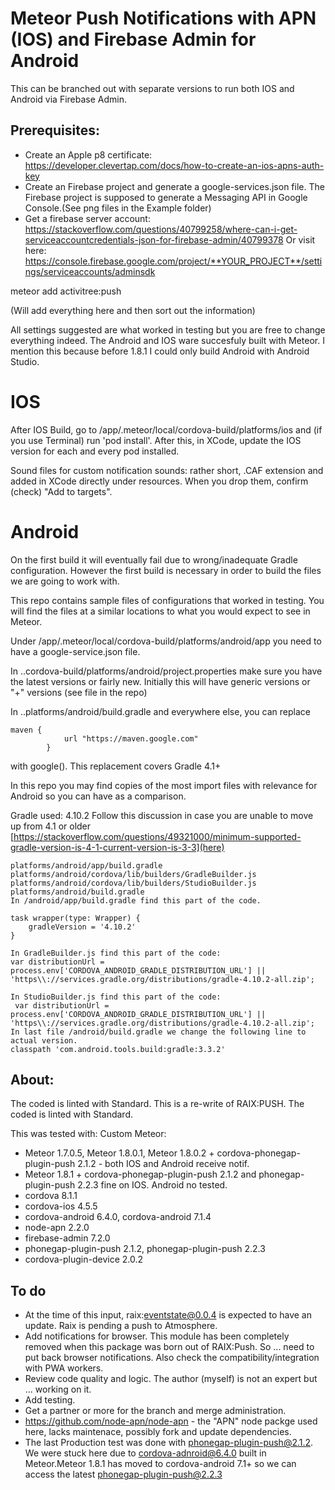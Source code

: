 # Meteor Push Notifications with APN (IOS) and Firebase Admin for Android
This can be branched out with separate versions to run both IOS and Android via Firebase Admin.

## Prerequisites:

* Create an Apple p8 certificate: https://developer.clevertap.com/docs/how-to-create-an-ios-apns-auth-key
* Create an Firebase project and generate a google-services.json file. The Firebase project is supposed to generate a Messaging API in Google Console.(See png files in the Example folder)
* Get a firebase server account: https://stackoverflow.com/questions/40799258/where-can-i-get-serviceaccountcredentials-json-for-firebase-admin/40799378
Or visit here: https://console.firebase.google.com/project/**YOUR_PROJECT**/settings/serviceaccounts/adminsdk

meteor add activitree:push


(Will add everything here and then sort out the information)

All settings suggested are what worked in testing but you are free to change everything indeed.
The Android and IOS ware succesfuly built with Meteor. I mention this because before 1.8.1 I could only build Android with Android Studio.

# IOS
After IOS Build, go to /app/.meteor/local/cordova-build/platforms/ios and (if you use Terminal) run 'pod install'. After this, in XCode, update the IOS version for each and every pod installed.

Sound files for custom notification sounds: rather short, .CAF extension and added in XCode directly under resources. When you drop them, confirm (check) "Add to targets".

# Android
On the first build it will eventually fail due to wrong/inadequate Gradle configuration. However the first build is necessary in order to build the files we are going to work with.

This repo contains sample files of configurations that worked in testing. You will find the files at a similar locations to what you would expect to see in Meteor.

Under /app/.meteor/local/cordova-build/platforms/android/app you need to have a google-service.json file.

In ..cordova-build/platforms/android/project.properties make sure you have the latest versions or fairly new. Initially this will have generic versions or "+" versions (see file in the repo)

In ..platforms/android/build.gradle and everywhere else, you can replace
```
maven {
            url "https://maven.google.com"
        }
```
with google(). This replacement covers Gradle 4.1+

In this repo you may find copies of the most import files with relevance for Android so you can have as a comparison.

Gradle used: 4.10.2
Follow this discussion in case you are unable to move up from 4.1 or older [https://stackoverflow.com/questions/49321000/minimum-supported-gradle-version-is-4-1-current-version-is-3-3](here)

```
platforms/android/app/build.gradle
platforms/android/cordova/lib/builders/GradleBuilder.js
platforms/android/cordova/lib/builders/StudioBuilder.js
platforms/android/build.gradle
In /android/app/build.gradle find this part of the code.

task wrapper(type: Wrapper) {
    gradleVersion = '4.10.2'
}

In GradleBuilder.js find this part of the code:
var distributionUrl = process.env['CORDOVA_ANDROID_GRADLE_DISTRIBUTION_URL'] || 'https\\://services.gradle.org/distributions/gradle-4.10.2-all.zip';

In StudioBuilder.js find this part of the code:
 var distributionUrl = process.env['CORDOVA_ANDROID_GRADLE_DISTRIBUTION_URL'] || 'https\\://services.gradle.org/distributions/gradle-4.10.2-all.zip';
In last file /android/build.gradle we change the following line to actual version. 
classpath 'com.android.tools.build:gradle:3.3.2'
```

## About:
The coded is linted with Standard.
This is a re-write of RAIX:PUSH.
The coded is linted with Standard.

This was tested with:
Custom Meteor:
* Meteor 1.7.0.5, Meteor 1.8.0.1, Meteor 1.8.0.2 + cordova-phonegap-plugin-push 2.1.2 - both IOS and Android receive notif.
* Meteor 1.8.1 + cordova-phonegap-plugin-push 2.1.2 and phonegap-plugin-push 2.2.3 fine on IOS. Android no tested.
* cordova 8.1.1
* cordova-ios 4.5.5
* cordova-android 6.4.0, cordova-android 7.1.4
* node-apn 2.2.0
* firebase-admin 7.2.0
* phonegap-plugin-push 2.1.2, phonegap-plugin-push 2.2.3 
* cordova-plugin-device 2.0.2

## To do
* At the time of this input, raix:eventstate@0.0.4 is expected to have an update. Raix is pending a push to Atmosphere.
* Add notifications for browser. This module has been completely removed when this package was born out of RAIX:Push. So ... need to put back browser notifications. Also check the compatibility/integration with PWA workers.
* Review code quality and logic. The author (myself) is not an expert but ... working on it.
* Add testing.
* Get a partner or more for the branch and merge administration.
* https://github.com/node-apn/node-apn - the "APN" node packge used here, lacks maintenace, possibly fork and update dependencies.
* The last Production test was done with phonegap-plugin-push@2.1.2. We were stuck here due to cordova-adnroid@6.4.0 built in Meteor.Meteor 1.8.1 has moved to cordova-android 7.1+ so we can access the latest phonegap-plugin-push@2.2.3



